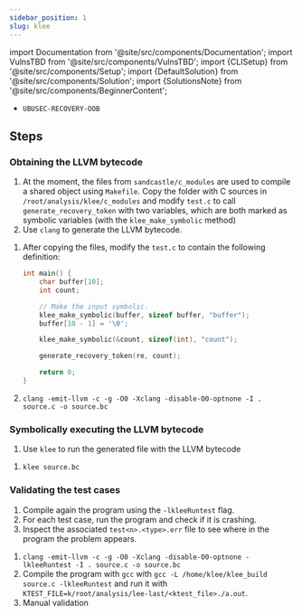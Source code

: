 ```yaml
---
sidebar_position: 1
slug: klee
---
```


import Documentation from '@site/src/components/Documentation';
import VulnsTBD from '@site/src/components/VulnsTBD';
import {CLISetup} from '@site/src/components/Setup';
import {DefaultSolution} from '@site/src/components/Solution';
import {SolutionsNote} from '@site/src/components/BeginnerContent';

<VulnsTBD>

- `UBUSEC-RECOVERY-OOB`

</VulnsTBD>

<CLISetup software="AFL++" profile="dynamic-analysis" container="klee"/>

<Documentation software="KLEE" link="https://klee.github.io/docs/"/>

<SolutionsNote/>

## Steps

### Obtaining the LLVM bytecode

1. At the moment, the files from `sandcastle/c_modules` are used to compile a shared object using `Makefile`. Copy the folder with C sources in `/root/analysis/klee/c_modules` and modify `test.c` to call `generate_recovery_token` with two variables, which are both marked as symbolic variables (with the `klee_make_symbolic` method)
2. Use `clang` to generate the LLVM bytecode.

<DefaultSolution>

1. After copying the files, modify the `test.c` to contain the following definition:

    ```c
    int main() {
        char buffer[10];
        int count;

        // Make the input symbolic. 
        klee_make_symbolic(buffer, sizeof buffer, "buffer");
        buffer[10 - 1] = '\0';

        klee_make_symbolic(&count, sizeof(int), "count");

        generate_recovery_token(re, count);

        return 0;
    }
    ```

2. `clang -emit-llvm -c -g -O0 -Xclang -disable-O0-optnone -I . source.c -o source.bc`

</DefaultSolution>


### Symbolically executing the LLVM bytecode

1. Use `klee` to run the generated file with the LLVM bytecode

<DefaultSolution>

1. `klee source.bc`

</DefaultSolution>


### Validating the test cases

1. Compile again the program using the `-lkleeRuntest` flag.
2. For each test case, run the program and check if it is crashing.
3. Inspect the associated `test<n>.<type>.err` file to see where in the program the problem appears.

<DefaultSolution>

1. `clang -emit-llvm -c -g -O0 -Xclang -disable-O0-optnone -lkleeRuntest -I . source.c -o source.bc`
2. Compile the program with `gcc` with `gcc -L /home/klee/klee_build source.c -lkleeRuntest` and run it with `KTEST_FILE=k/root/analysis/lee-last/<ktest_file>./a.out`.
3. Manual validation

</DefaultSolution>
